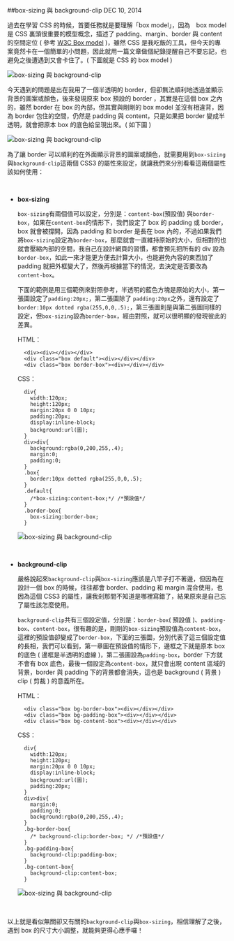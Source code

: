 <!-- @@master  = ../../_layout.html-->

<!-- @@block  =  jsBottom-->

<include src="../../_articles-js.html"></include>

<!-- @@close-->

<!-- @@block  =  css-->

<include src="../../_articles-css.html"></include>

<!-- @@close-->

<!-- @@block  =  articles-social-->

<include src="../../_articles-social.html"></include>

<!-- @@close-->

<!-- @@block  =  articles-footer-->

<include src="../../_articles.html"></include>

<!-- @@close-->

<!-- @@block  =  meta-->

<meta property="article:published_time" content="2014-12-10T23:25:00+01:00">

<meta name="keywords" content="css,box-sizing,background-clip,padding-box,border-box,content-box,box model">

<meta name="description" content="為了讓 border 可以順利的在外面顯示背景的圖案或顏色，就需要用到 box-sizing 與 background-clip 這兩個 CSS3 的屬性來設定，就讓我們來分別看看這兩個屬性該如何使用。">

<meta itemprop="name" content="box-sizing 與 background-clip - OXXO.STUDIO">

<meta itemprop="image" content="http://www.oxxostudio.tw/img/articles/201412/20141210_1_01b.jpg">

<meta itemprop="description" content="為了讓 border 可以順利的在外面顯示背景的圖案或顏色，就需要用到 box-sizing 與 background-clip 這兩個 CSS3 的屬性來設定，就讓我們來分別看看這兩個屬性該如何使用。">

<meta property="og:title" content="box-sizing 與 background-clip - OXXO.STUDIO">

<meta property="og:url" content="http://www.oxxostudio.tw/articles/201412/css-boxsizing-backgroundclip.html">

<meta property="og:image" content="http://www.oxxostudio.tw/img/articles/201412/20141210_1_01b.jpg">

<meta property="og:description" content="為了讓 border 可以順利的在外面顯示背景的圖案或顏色，就需要用到 box-sizing 與 background-clip 這兩個 CSS3 的屬性來設定，就讓我們來分別看看這兩個屬性該如何使用。">

<title>box-sizing 與 background-clip  - OXXO.STUDIO</title> 

<!-- @@close-->

<!-- @@block  =  articles-content--> 

##box-sizing 與 background-clip  <span class="article-date" tag="css">DEC 10, 2014</span>

過去在學習 CSS 的時候，首要任務就是要理解「box model」，因為　box model 是 CSS 裏頭很重要的模型概念，描述了 padding、margin、border 與 content 的空間定位 ( 參考 [W3C Box model](http://www.w3.org/TR/CSS2/box.html) )，雖然 CSS 是我吃飯的工具，但今天的專案竟然卡在一個簡單的小問題，因此就用一篇文章做個紀錄提醒自己不要忘記，也避免之後遭遇到又會卡住了。( 下圖就是 CSS 的 box model )

![box-sizing 與 background-clip](/img/articles/201412/20141210_1_02.jpg)

今天遇到的問題是出在我用了一個半透明的 border，但卻無法順利地透過並顯示背景的圖案或顏色，後來發現原來 box 預設的 border ，其實是在這個 box 之內的，雖然 border 在 box 的內部，但其實與剛剛的 box model 並沒有相違背，因為 border 包住的空間，仍然是 padding 與 content，只是如果把 border 變成半透明，就會把原本 box 的底色給呈現出來。( 如下圖 )

![box-sizing 與 background-clip](/img/articles/201412/20141210_1_03.jpg)

為了讓 border 可以順利的在外面顯示背景的圖案或顏色，就需要用到`box-sizing`與`background-clip`這兩個 CSS3 的屬性來設定，就讓我們來分別看看這兩個屬性該如何使用：

<br/>

- **box-sizing**

	`box-sizing`有兩個值可以設定，分別是：`content-box`(預設值) 與`border-box`，如果在`content-box`的情形下，我們設定了 box 的 padding 或 border，box 就會被撐開，因為 padding 和 border 是長在 box 內的，不過如果我們將`box-sizing`設定為`border-box`，那麼就會一直維持原始的大小，但相對的也就會壓縮內部的空間，我自己在設計網頁的習慣，都會預先把所有的 div 設為`border-box`，如此一來才能更方便去計算大小，也能避免內容的東西加了 padding 就把外框變大了，然後再根據當下的情況，去決定是否要改為`content-box`。

	下面的範例是用三個範例來對照參考，半透明的藍色方塊是原始的大小，第一張圖設定了`padding:20px;`，第二張圖除了 `padding:20px`之外，還有設定了`border:10px dotted rgba(255,0,0,.5);`，第三張圖則是與第二張圖同樣的設定，但`box-sizing`設為`border-box`，經由對照，就可以很明顯的發現彼此的差異。

	HTML：

	  	<div><div></div></div>
  		<div class="box default"><div></div></div>
  		<div class="box border-box"><div></div></div>

	CSS：

		div{
		  width:120px;
		  height:120px;
		  margin:20px 0 0 10px;
		  padding:20px;
		  display:inline-block;
		  background:url(圖);
		}
		div>div{
		  background:rgba(0,200,255,.4);
		  margin:0;
		  padding:0;
		}
		.box{
		  border:10px dotted rgba(255,0,0,.5);
		}
		.default{
		  /*box-sizing:content-box;*/ /*預設值*/
		}
		.border-box{
		  box-sizing:border-box;
		}

	![box-sizing 與 background-clip](/img/articles/201412/20141210_1_04.jpg)

<br/>

- **background-clip**

	嚴格說起來`background-clip`與`box-sizing`應該是八竿子打不著邊，但因為在設計一個 box 的時候，往往都會 border、padding 和 margin 混合使用，也因為這個 CSS3 的屬性，讓我剎那間不知道是哪裡寫錯了，結果原來是自己忘了屬性該怎麼使用。

	`background-clip`共有三個設定值，分別是：`border-box`( 預設值 )、`padding-box`、`content-box`，很有趣的是，剛剛的`box-sizing`預設值為`content-box`，這裡的預設值卻變成了`border-box`，下面的三張圖，分別代表了這三個設定值的長相，我們可以看到，第一章圖在預設值的情形下，邊框之下就是原本 box 的底色 ( 邊框是半透明的虛線 )，第二張圖設為`padding-box`，border 下方就不會有 box 底色，最後一個設定為`content-box`，就只會出現 content 區域的背景，border 與 padding 下的背景都會消失，這也是 background ( 背景 ) clip ( 剪裁 ) 的意義所在。

	HTML：

		<div class="box bg-border-box"><div></div></div>
		<div class="box bg-padding-box"><div></div></div>
		<div class="box bg-content-box"><div></div></div>

	CSS：

		div{
		  width:120px;
		  height:120px;
		  margin:20px 0 0 10px;
		  display:inline-block;
		  background:url(圖);
		  padding:20px;
		}
		div>div{
		  margin:0;
		  padding:0;
		  background:rgba(0,200,255,.4);
		}
		.bg-border-box{
		  /* background-clip:border-box; */ /*預設值*/
		}
		.bg-padding-box{
		  background-clip:padding-box;
		}
		.bg-content-box{
		  background-clip:content-box;
		}

	![box-sizing 與 background-clip](/img/articles/201412/20141210_1_05.jpg)

<br/>

以上就是看似無關卻又有關的`background-clip`與`box-sizing`，相信理解了之後，遇到 box 的尺寸大小調整，就能夠更得心應手囉！

<!-- @@close-->